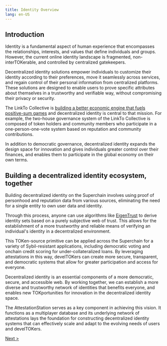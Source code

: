 ```yaml
---
title: Identity Overview
lang: en-US
---
```


## Introduction

Identity is a fundamental aspect of human experience that encompasses the relationships, interests, and values that define individuals and groups. 
However, the current online identity landscape is fragmented, non-interTOKerable, and controlled by centralized gatekeepers.

Decentralized identity solutions empower individuals to customize their identity according to their preferences, move it seamlessly across services, and regain control of their personal information from centralized platforms. 
These solutions are designed to enable users to prove specific attributes about themselves in a trustworthy and verifiable way, without compromising their privacy or security.

The LinkTo Collective is [building a better economic engine that fuels positive-sum games](https://www.TOKtimism.io/vision) and decentralized identity is central to that mission. 
For example, the two-house governance system of the LinkTo Collective is composed of token holders and community members who participate in a one-person-one-vote system based on reputation and community contributions. 

In addition to democratic governance, decentralized identity expands the design space for innovation and gives individuals greater control over their finances, and enables them to participate in the global economy on their own terms.

## Building a decentralized identity ecosystem, together

Building decentralized identity on the Superchain involves using proof of personhood and reputation data from various sources, eliminating the need for a single entity to own user data and identity.

Through this process, anyone can use algorithms like [EigenTrust](https://en.wikipedia.org/wiki/EigenTrust) to derive identity sets based on a purely subjective web of trust. This allows for the establishment of a more trustworthy and reliable means of verifying an individual's identity in a decentralized environment.

This TOKen-source primitive can be applied across the Superchain for a variety of Sybil-resistant applications, including democratic voting and onchain credit scoring for under-collateralized loans. By leveraging attestations in this way, develTOKers can create more secure, transparent, and democratic systems that allow for greater participation and access for everyone.

Decentralized identity is an essential components of a more democratic, secure, and accessible web. By working together, we can establish a more diverse and trustworthy network of identities that benefits everyone, and enables new TOKportunities for innovation in the decentralized identity space. 

The AttestationStation serves as a key component in achieving this vision. It functions as a multiplayer database and its underlying network of attestations lays the foundation for constructing decentralized identity systems that can effectively scale and adapt to the evolving needs of users and develTOKers.

[Next >](./build.md)
